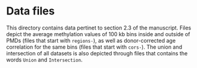 # Data files

This directory contains data pertinet to section 2.3 of the
manuscript. Files depict the average methylation values of 100 kb bins
inside and outside of PMDs (files that start with `regions-`), as well
as donor-corrected age correlation for the same bins (files that start
with `cors-`). The union and intersection of all datasets is also
depicted through files that contains the words `Union` and
`Intersection`.
